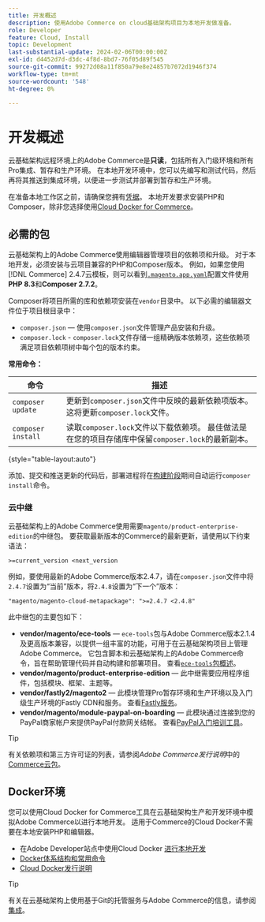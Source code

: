```yaml
---
title: 开发概述
description: 使用Adobe Commerce on cloud基础架构项目为本地开发做准备。
role: Developer
feature: Cloud, Install
topic: Development
last-substantial-update: 2024-02-06T00:00:00Z
exl-id: d4452d7d-d3dc-4f8d-8bd7-76f05d89f545
source-git-commit: 99272d08a11f850a79e8e24857b7072d1946f374
workflow-type: tm+mt
source-wordcount: '548'
ht-degree: 0%

---
```


# 开发概述

云基础架构远程环境上的Adobe Commerce是&#x200B;**只读**，包括所有入门级环境和所有Pro集成、暂存和生产环境。 在本地开发环境中，您可以先编写和测试代码，然后再将其推送到集成环境，以便进一步测试并部署到暂存和生产环境。

在准备本地工作区之前，请确保您拥有[凭据](../../get-started/prepare-workspace.md)。 本地开发要求安装PHP和Composer，除非您选择使用[Cloud Docker for Commerce](#docker-environment)。

## 必需的包

云基础架构上的Adobe Commerce使用编辑器管理项目的依赖项和升级。 对于本地开发，必须安装与云项目兼容的PHP和Composer版本。 例如，如果您使用[!DNL Commerce] 2.4.7云模板，则可以看到[`.magento.app.yaml`](https://github.com/magento/magento-cloud/blob/2.4.7/.magento.app.yaml)配置文件使用&#x200B;**PHP 8.3**&#x200B;和&#x200B;**Composer 2.7.2**。

Composer将项目所需的库和依赖项安装在`vendor`目录中。 以下必需的编辑器文件位于项目根目录中：

- `composer.json` — 使用`composer.json`文件管理产品安装和升级。
- `composer.lock` - `composer.lock`文件存储一组精确版本依赖项，这些依赖项满足项目依赖项树中每个包的版本约束。

**常用命令：**

| 命令 | 描述 |
|--------------------|----------------------------------------------------------------------------------------------------------------------------------------------------------|
| `composer update` | 更新到`composer.json`文件中反映的最新依赖项版本。 这将更新`composer.lock`文件。 |
| `composer install` | 读取`composer.lock`文件以下载依赖项。 最佳做法是在您的项目存储库中保留`composer.lock`的最新副本。 |

{style="table-layout:auto"}

添加、提交和推送更新的代码后，部署进程将在[构建阶段](../deploy/process.md#build-phase-build-phase)期间自动运行`composer install`命令。

### 云中继

云基础架构上的Adobe Commerce使用需要`magento/product-enterprise-edition`的中继包。 要获取最新版本的Commerce的最新更新，请使用以下约束语法：

```text
>=current_version <next_version
```

例如，要使用最新的Adobe Commerce版本2.4.7，请在`composer.json`文件中将`2.4.7`设置为“当前”版本，将`2.4.8`设置为“下一个”版本：

```text
"magento/magento-cloud-metapackage": ">=2.4.7 <2.4.8"
```

此中继包的主要包如下：

- **vendor/magento/ece-tools** — `ece-tools`包与Adobe Commerce版本2.1.4及更高版本兼容，以提供一组丰富的功能，可用于在云基础架构项目上管理Adobe Commerce。 它包含脚本和云基础架构上的Adobe Commerce命令，旨在帮助管理代码并自动构建和部署项目。 查看[`ece-tools`包概述](../dev-tools/package-overview.md)。
- **vendor/magento/product-enterprise-edition** — 此中继需要应用程序组件，包括模块、框架、主题等。
- **vendor/fastly2/magento2** — 此模块管理Pro暂存环境和生产环境以及入门级生产环境的Fastly CDN和服务。 查看[Fastly服务](/help/cloud-guide/cdn/fastly.md#fastly-cdn-module-for-magento-2)。
- **vendor/magento/module-paypal-on-boarding** — 此模块通过连接到您的PayPal商家帐户来提供PayPal付款网关结帐。 查看[PayPal入门培训工具](../store/paypal.md)。

>[!TIP]
>
>有关依赖项和第三方许可证的列表，请参阅&#x200B;_Adobe Commerce发行说明_&#x200B;中的[Commerce云包](/help/cloud-guide/release-notes/cloud-packages.md)。

## Docker环境

您可以使用Cloud Docker for Commerce工具在云基础架构生产和开发环境中模拟Adobe Commerce以进行本地开发。 适用于Commerce的Cloud Docker不需要在本地安装PHP和编辑器。

- 在Adobe Developer站点中使用Cloud Docker [进行本地开发](https://developer.adobe.com/commerce/cloud-tools/docker/setup/)
- [Docker体系结构和常用命令](../dev-tools/cloud-docker.md)
- [Cloud Docker发行说明](../release-notes/cloud-docker.md)

>[!TIP]
>
>有关在云基础架构上使用基于Git的托管服务与Adobe Commerce的信息，请参阅[集成](../integrations/overview.md)。
